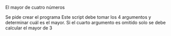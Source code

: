 El mayor de cuatro números

Se pide crear el programa 
Este script debe tomar los 4 argumentos y determinar cuál es el mayor.
Si el cuarto argumento es omitido solo se debe calcular el mayor de 3
